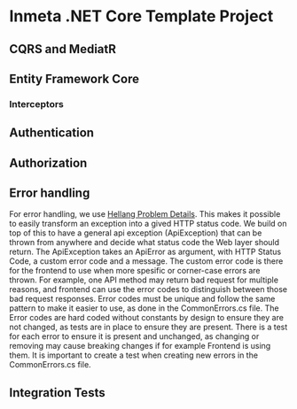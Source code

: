 # Inmeta .NET Core Template Project


## CQRS and MediatR


## Entity Framework Core

### Interceptors


## Authentication

## Authorization

## Error handling

For error handling, we use [Hellang Problem Details](https://github.com/khellang/Middleware). This makes it possible to easily transform an exception into a gived HTTP status code.
We build on top of this to have a general api exception (ApiException) that can be thrown from anywhere and decide what status code the Web layer should return. 
The ApiException takes an ApiError as argument, with HTTP Status Code, a custom error code and a message. The custom error code is there for the frontend to use when more spesific or corner-case errors are thrown. 
For example, one API method may return bad request for multiple reasons, and frontend can use the error codes to distinguish between those bad request responses.
Error codes must be unique and follow the same pattern to make it easier to use, as done in the CommonErrors.cs file. 
The Error codes are hard coded without constants by design to ensure they are not changed, as tests are in place to ensure they are present.
There is a test for each error to ensure it is present and unchanged, as changing or removing may cause breaking changes if for example Frontend is using them.
It is important to create a test when creating new errors in the CommonErrors.cs file.

## Integration Tests